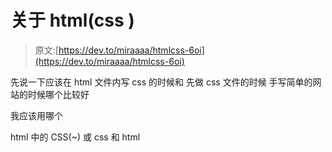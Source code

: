 # 关于 html(css )

> 原文:[https://dev.to/miraaaa/htmlcss-6oi](https://dev.to/miraaaa/htmlcss-6oi)

先说一下应该在 html 文件内写 css 的时候和
先做 css 文件的时候
手写简单的网站的时候哪个比较好

我应该用哪个

html 中的 CSS(~)
或
css 和 html